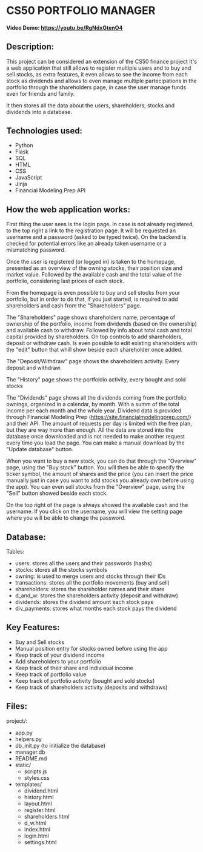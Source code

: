 # CS50 PORTFOLIO MANAGER
#### Video Demo: https://youtu.be/RgNdxGtenO4

## Description:
This project can be considered an extension of the CS50 finance project
It's a web application that still allows to register multiple users and
to buy and sell stocks,
as extra features, it even allows to see the income from each stock as dividends
and allows to even manage multiple partecipations in the portfolio through the
shareholders page, in case the user manage funds even for friends and family.

It then stores all the data about the users, shareholders, stocks and dividends
into a database.

## Technologies used:
- Python
- Flask
- SQL
- HTML
- CSS
- JavaScript
- Jinja
- Financial Modeling Prep API

## How the web application works:
First thing the user sees is the login page. In case is not already registered,
to the top right a link to the registration page. It will be requested an username
and a password (asked to be typed twice). On the backend is checked for potential errors
like an already taken username or a mismatching password.

Once the user is registered (or logged in) is taken to the homepage, presented as an overview
of the owning stocks, their position size and market value.
Followed by the available cash and the total value of the portfolio, considering last prices of each stock.

From the homepage is even possible to buy and sell stocks from your portfolio, but in order to do
that, if you just started, is required to add shareholders and cash from the "Shareholders" page.

The "Shareholders" page shows shareholders name, percentage of ownership of the portfolio,
income from dividends (based on the ownership) and available cash to withdraw.
Followed by info about total cash and total capital provided by shareholders.
On top controls to add shareholders, deposit or withdraw cash.
Is even possible to edit existing shareholders with the "edit" button that whill show beside each shareholder once added.

The "Deposit/Withdraw" page shows the shareholders activity. Every deposit and withdraw.

The "History" page shows the portfoldio activity, every bought and sold stocks

The "Dividends" page shows all the dividends coming from the portfolio ownings, organized in a calendar, by month. With a summ of the total income per each month and the whole year.
Dividend data is provided through Financial Modeling Prep (https://site.financialmodelingprep.com/) and their API. The amount of requests per day is limited with the free plan, but they are way more than enough. All the data are stored into the database once downloaded and is not needed to make another request every time you load the page. You can make a manual download by the "Update database" button.

When you want to buy a new stock, you can do that through the "Overview" page, using the "Buy stock" button.
You will then be able to specify the ticker symbol, the amount of shares and the price (you can insert the price manually just in case you want to add stocks you already own before using the app).
You can even sell stocks from the "Overview" page, using the "Sell" button showed beside each stock.

On the top right of the page is always showed the available cash and the username. If you click on the username, you will view the setting page where you will be able to change the password.

## Database:
Tables:
- users: stores all the users and their passwords (hashs)
- stocks: stores all the stocks symbols
- owning: is used to merge users and stocks through their IDs
- transactions: stores all the portfolio movements (buy and sell)
- shareholders: stores the shareholder names and their share
- d_and_w: stores the shareholders activity (deposit and withdraw)
- dividends: stores the dividend amount each stock pays
- div_payments: stores what months each stock pays the dividend


## Key Features:
- Buy and Sell stocks
- Manual position entry for stocks owned before using the app
- Keep track of your dividend income
- Add shareholders to your portfolio
- Keep track of their share and individual income
- Keep track of portfolio value
- Keep track of portfolio activity (bought and sold stocks)
- Keep track of shareholders activity (deposits and withdraws)

## Files:
project/:
- app.py
- helpers.py
- db_init.py (to initialize the database)
- manager.db
- README.md
- static/
    - scripts.js
    - styles.css
- templates/
    - dividend.html
    - history.html
    - layout.html
    - register.html
    - shareholders.html
    - d_w.html
    - index.html
    - login.html
    - settings.html
